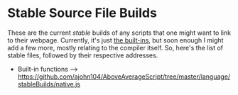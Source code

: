 # Stable Source File Builds

These are the current _stable_ builds of any scripts that one might want to link to their webpage. Currently, it's just [the built-ins](./native.js), but soon enough I might add a few more, mostly relating to the compiler itself. So, here's the list of stable files, followed by their respective addresses.

* Built-in functions --> https://github.com/ajohn104/AboveAverageScript/tree/master/language/stableBuilds/native.js